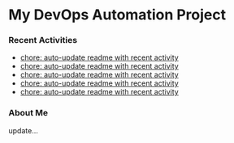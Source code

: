 # My DevOps Automation Project

### Recent Activities
<!-- activity:START -->
- [chore: auto-update readme with recent activity](https://github.com/kaigiii/mybowling-app/commit/7501a3ab9bda6e1d029ea887cdd3484c367139bb)
- [chore: auto-update readme with recent activity](https://github.com/kaigiii/mybowling-app/commit/ef78a5f69d5213fe6bf3d943651dbb75d88d82af)
- [chore: auto-update readme with recent activity](https://github.com/kaigiii/mybowling-app/commit/190a57178c5bbbda53118f4c697e343e7a8c3520)
- [chore: auto-update readme with recent activity](https://github.com/kaigiii/mybowling-app/commit/7007ef54769a50c298eb08f67e0f268a55bb71d7)
- [chore: auto-update readme with recent activity](https://github.com/kaigiii/mybowling-app/commit/d60ae658f861267af6ee89f4f808319d9a0fe338)
<!-- activity:END -->

### About Me
<!-- MYLINKS:START -->
<!-- MYLINKS:END -->

update...
